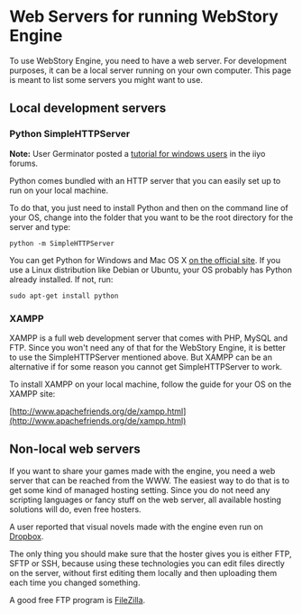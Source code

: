 
# Web Servers for running WebStory Engine

To use WebStory Engine, you need to have a web server. For development purposes, it can be a local server running on your own computer. This page is meant to list some servers you might want to use.

## Local development servers

### Python SimpleHTTPServer

**Note:** User Germinator posted a [tutorial for windows users](https://iiyo.org/f/discussion/37/how-to-test-your-visual-novel-in-local-offline) in the iiyo forums.

Python comes bundled with an HTTP server that you can easily set up to run on your local machine.

To do that, you just need to install Python and then on the command line of your OS, change into the folder that you want to be the root directory for the server and type:

    python -m SimpleHTTPServer

You can get Python for Windows and Mac OS X [on the official site](http://www.python.org/download/). If you use a Linux distribution like Debian or Ubuntu, your OS probably has Python already installed. If not, run:

    sudo apt-get install python

### XAMPP

XAMPP is a full web development server that comes with PHP, MySQL and FTP. Since you won't need any of that for the WebStory Engine, it is better to use the SimpleHTTPServer mentioned above. But XAMPP can be an alternative if for some reason you cannot get SimpleHTTPServer to work.

To install XAMPP on your local machine, follow the guide for your OS on the XAMPP site:

[http://www.apachefriends.org/de/xampp.html](http://www.apachefriends.org/de/xampp.html)

## Non-local web servers

If you want to share your games made with the engine, you need a web server that can be reached from the WWW. The easiest way to do that is to get some kind of managed hosting setting. Since you do not need any scripting languages or fancy stuff on the web server, all available hosting solutions will do, even free hosters.

A user reported that visual novels made with the engine even run on [Dropbox](https://www.dropbox.com/).

The only thing you should make sure that the hoster gives you is either FTP, SFTP or SSH, because using these technologies you can edit files directly on the server, without first editing them locally and then uploading them each time you changed something.

A good free FTP program is [FileZilla](http://filezilla-project.org/).
